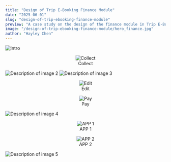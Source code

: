 ```yaml
---
title: "Design of Trip E-Booking Finance Module"
date: "2025-06-01"
slug: "design-of-trip-ebooking-finance-module"
preview: "A case study on the design of the finance module in Trip E-Booking."
image: "/design-of-trip-ebooking-finance-module/hero_finance.jpg"
author: "Hayley Chen"
---
```


<img src="/design-of-trip-ebooking-finance-module/f01.jpg" alt="Intro" />
<figure style="text-align: center;">
  <img src="/design-of-trip-ebooking-finance-module/btw_12_collect.gif" alt="Collect" />
  <figcaption>Collect</figcaption>
</figure>
<img src="/design-of-trip-ebooking-finance-module/f02.jpg" alt="Description of image 2" />
<img src="/design-of-trip-ebooking-finance-module/f03.jpg" alt="Description of image 3" />
<figure style="text-align: center;">
  <img src="/design-of-trip-ebooking-finance-module/btw_34_edit.gif" alt="Edit" />
  <figcaption>Edit</figcaption>
</figure>
<figure style="text-align: center;">
  <img src="/design-of-trip-ebooking-finance-module/btw_34_pay.gif" alt="Pay" />
  <figcaption>Pay</figcaption>
</figure>
<img src="/design-of-trip-ebooking-finance-module/f04.jpg" alt="Description of image 4" />
<figure style="text-align: center;">
  <img src="/design-of-trip-ebooking-finance-module/btw_45_app_1.gif" alt="APP 1" />
  <figcaption>APP 1</figcaption>
</figure>
<figure style="text-align: center;">
  <img src="/design-of-trip-ebooking-finance-module/btw_45_app_2.gif" alt="APP 2" />
  <figcaption>APP 2</figcaption>
</figure>
<img src="/design-of-trip-ebooking-finance-module/f05.jpg" alt="Description of image 5" />